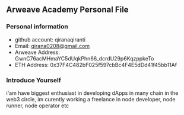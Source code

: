## Arweave Academy Personal File

### Personal information

- github account: qiranaqiranti
- Email: qirana0208@gmail.com
- Arweave Address: GwnC76acMHmaYC5dUqkPhn66_dcrdU29p6KqzppkeTo
- ETH Address: 0x37F4C482bF025f597cbBc4F4E5dDd41f45bb11Af

### Introduce Yourself
 i'am have biggest enthusiast in developing dApps in many chain in the web3 circle, im curently working a freelance in node developer, node runner, node operator etc
